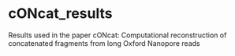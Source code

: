 # cONcat_results
Results used in the paper cONcat:  Computational reconstruction of concatenated fragments from long Oxford Nanopore reads
